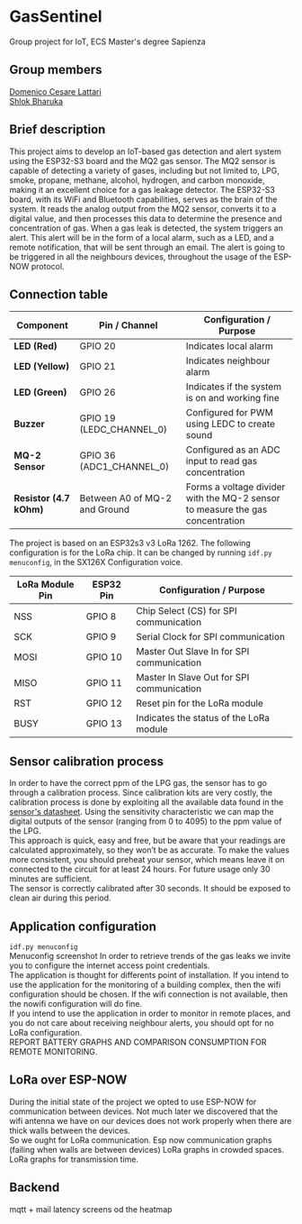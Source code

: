 # GasSentinel
Group project for IoT, ECS Master's degree Sapienza
## Group members
<a href="https://www.linkedin.com/in/domenico-lattari-0947b9225/">Domenico Cesare Lattari</a>  
<a href="https://www.linkedin.com/in/shlok-bharuka-890554222/">Shlok Bharuka</a>  

## Brief description
This project aims to develop an IoT-based gas detection and alert system using the ESP32-S3 board and the MQ2 gas sensor. The MQ2 sensor is capable of detecting a variety of gases, including but not limited to, LPG, smoke, propane, methane, alcohol, hydrogen, and carbon monoxide, making it an excellent choice for a gas leakage detector.
The ESP32-S3 board, with its WiFi and Bluetooth capabilities, serves as the brain of the system. It reads the analog output from the MQ2 sensor, converts it to a digital value, and then processes this data to determine the presence and concentration of gas.
When a gas leak is detected, the system triggers an alert. This alert will be in the form of a local alarm, such as a LED, and a remote notification, that will be sent through an email.
The alert is going to be triggered in all the neighbours devices, throughout the usage of the ESP-NOW protocol.

## Connection table

| Component             | Pin / Channel                  | Configuration / Purpose                  |
|-----------------------|--------------------------------|------------------------------------------|
| **LED (Red)**         | GPIO 20                        | Indicates local alarm |
| **LED (Yellow)**      | GPIO 21                        | Indicates neighbour alarm |
| **LED (Green)**       | GPIO 26                        | Indicates if the system is on and working fine |
| **Buzzer**            | GPIO 19 (LEDC_CHANNEL_0)       | Configured for PWM using LEDC to create sound |
| **MQ-2 Sensor**       | GPIO 36 (ADC1_CHANNEL_0)       | Configured as an ADC input to read gas concentration |
| **Resistor (4.7 kOhm)** | Between A0 of MQ-2 and Ground | Forms a voltage divider with the MQ-2 sensor to measure the gas concentration |

The project is based on an ESP32s3 v3 LoRa 1262. The following configuration is for the LoRa chip. It can be changed by running `idf.py menuconfig`, in the SX126X Configuration voice.

| LoRa Module Pin | ESP32 Pin | Configuration / Purpose                 |
|-----------------|-----------|-----------------------------------------|
| NSS             | GPIO 8    | Chip Select (CS) for SPI communication  |
| SCK             | GPIO 9    | Serial Clock for SPI communication      |
| MOSI            | GPIO 10   | Master Out Slave In for SPI communication |
| MISO            | GPIO 11   | Master In Slave Out for SPI communication |
| RST             | GPIO 12   | Reset pin for the LoRa module           |
| BUSY            | GPIO 13   | Indicates the status of the LoRa module |

## Sensor calibration process
In order to have the correct ppm of the LPG gas, the sensor has to go through a calibration process. Since calibration kits are very costly, the calibration process is done by exploiting all the available data found in the [sensor's datasheet](https://www.pololu.com/file/0J309/MQ2.pdf). Using the sensitivity characteristic we can map the digital outputs of the sensor (ranging from 0 to 4095) to the ppm value of the LPG.  
This approach is quick, easy and free, but be aware that your readings are calculated approximately, so they won’t be as accurate. To make the values more consistent, you should
preheat your sensor, which means leave it on connected to the circuit for at least 24
hours. For future usage only 30 minutes are sufficient.  
The sensor is correctly calibrated after 30 seconds. It should be exposed to clean air during this period.

## Application configuration
`idf.py menuconfig`  
Menuconfig screenshot
In order to retrieve trends of the gas leaks we invite you to configure the internet access point credentials.   
The application is thought for differents point of installation.
If you intend to use the application for the monitoring of a building complex, then the wifi configuration should be chosen. If the wifi connection is not available, then the nowifi configuration will do fine.  
If you intend to use the application in order to monitor in remote places, and you do not care about receiving neighbour alerts, you should opt for no LoRa configuration.  
REPORT BATTERY GRAPHS AND COMPARISON CONSUMPTION FOR REMOTE MONITORING.

## LoRa over ESP-NOW

During the initial state of the project we opted to use ESP-NOW for communication between devices. Not much later we discovered that the wifi antenna we have on our devices does not work properly when there are thick walls between the devices.  
So we ought for LoRa communication.
Esp now communication graphs (failing when walls are between devices)
LoRa graphs in crowded spaces.
LoRa graphs for transmission time.

## Backend
mqtt + mail latency 
screens od the heatmap 




